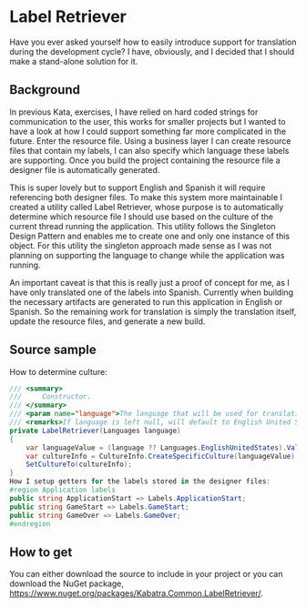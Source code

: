 # Label Retriever
Have you ever asked yourself how to easily introduce support for translation during the development cycle? I have, obviously, and I decided that I should make a stand-alone solution for it.

## Background
In previous Kata, exercises, I have relied on hard coded strings for communication to the user, this works for smaller projects but I wanted to have a look at how I could support something far more complicated in the future. Enter the resource file. Using a business layer I can create resource files that contain my labels, I can also specify which language these labels are supporting. Once you build the project containing the resource file a designer file is automatically generated.

This is super lovely but to support English and Spanish it will require referencing both designer files. To make this system more maintainable I created a utility called Label Retriever, whose purpose is to automatically determine which resource file I should use based on the culture of the current thread running the application. This utility follows the Singleton Design Pattern and enables me to create one and only one instance of this object. For this utility the singleton approach made sense as I was not planning on supporting the language to change while the application was running.

An important caveat is that this is really just a proof of concept for me, as I have only translated one of the labels into Spanish. Currently when building the necessary artifacts are generated to run this application in English or Spanish. So the remaining work for translation is simply the translation itself, update the resource files, and generate a new build.

## Source sample
How to determine culture:

```csharp
/// <summary>
///     Constructor.
/// </summary>
/// <param name="language">The language that will be used for translation purposes.</param>
/// <remarks>If language is left null, will default to English United States.</remarks>
private LabelRetriever(Languages language)
{
	var languageValue = (language ?? Languages.EnglishUnitedStates).Value;
    var cultureInfo = CultureInfo.CreateSpecificCulture(languageValue);
    SetCultureTo(cultureInfo);
}
How I setup getters for the labels stored in the designer files:
#region Application labels
public string ApplicationStart => Labels.ApplicationStart;
public string GameStart => Labels.GameStart;
public string GameOver => Labels.GameOver;
#endregion	
```

## How to get
You can either download the source to include in your project or you can download the NuGet package, https://www.nuget.org/packages/Kabatra.Common.LabelRetriever/.